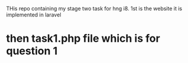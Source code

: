 THis repo containing my stage two task for hng i8. 
1st is the website it is implemented in laravel
# then task1.php file which is for question 1
